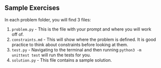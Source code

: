 ## Sample Exercises
In each problem folder, you will find 3 files:

1. `problem.py` - This is the file with your prompt and where you will work off of.
2. `constraints.md` - This will show where the problem is defined. It is good practice to think about constraints before looking at them.
3. `test.py` - Navigating to the terminal and then running `python3 -m unittest test` will run the tests for you.
4. `solution.py` - This file contains a sample solution.